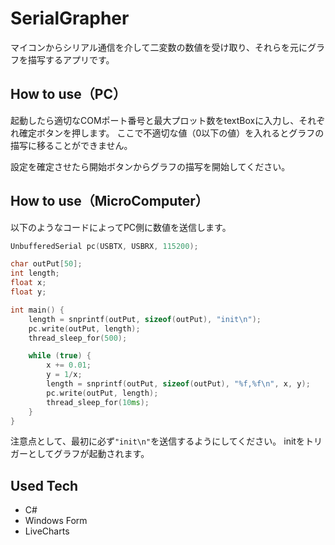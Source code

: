 # SerialGrapher
マイコンからシリアル通信を介して二変数の数値を受け取り、それらを元にグラフを描写するアプリです。

## How to use（PC）
起動したら適切なCOMポート番号と最大プロット数をtextBoxに入力し、それぞれ確定ボタンを押します。
ここで不適切な値（0以下の値）を入れるとグラフの描写に移ることができません。

設定を確定させたら開始ボタンからグラフの描写を開始してください。

## How to use（MicroComputer）
以下のようなコードによってPC側に数値を送信します。
```C++
UnbufferedSerial pc(USBTX, USBRX, 115200);

char outPut[50];
int length;
float x;
float y;

int main() {
    length = snprintf(outPut, sizeof(outPut), "init\n");
    pc.write(outPut, length);
    thread_sleep_for(500);

    while (true) {
        x += 0.01;
        y = 1/x;
        length = snprintf(outPut, sizeof(outPut), "%f,%f\n", x, y);
        pc.write(outPut, length);
        thread_sleep_for(10ms);
    }
}
```
注意点として、最初に必ず```"init\n"```を送信するようにしてください。
initをトリガーとしてグラフが起動されます。

## Used Tech
* C#
* Windows Form
* LiveCharts